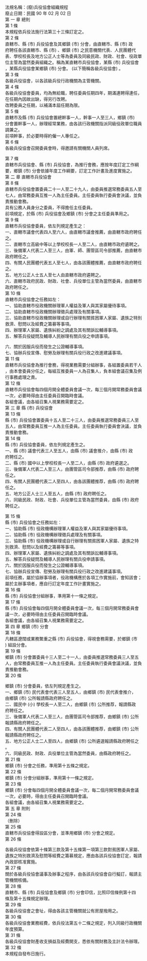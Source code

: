 法規名稱：(廢)兵役協會組織規程  
廢止日期：民國 90 年 02 月 02 日  
第 一 章 總則  
第 1 條  
本規程依兵役法施行法第三十三條訂定之。  
第 2 條  
直轄市、縣 (市) 兵役協會及其鄉鎮 (市) 分會，由直轄市、縣 (市) 政  
府聘任各該直轄市、縣 (市) 、鄉鎮 (市) 之民意機關代表、人民團體代  
表、學校校長及地方公正人士等為委員及同級民政、財政、社會、役政單  
位主管為當然委員組織之。稱為某直轄市兵役協會，某縣 (市) 兵役協會  
，某縣兵役協會某鄉鎮 (市) 分會。 (以下簡稱各級兵役協會) 。  
第 3 條  
各級兵役協會，以各該級兵役行政機關為主管機關。  
第 4 條  
各級兵役協會委員，均為無給職，聘任委員任期四年，期滿連聘得連任，  
在任期內因故出缺，得另行改聘。  
改聘委員之任期，以補滿本屆任期為限。  
第 5 條  
直轄市及縣 (市) 兵役協會置總幹事一人，幹事一人至三人，鄉鎮 (市)  
分會置幹事一人，辦理經常業務，由各該行政機關指派同級役政單位職員  
調兼之。  
前項幹事，於必要時得約僱一人專任之。  
第 6 條  
各級兵役協會召開委員會時，得邀請有關機關人員列席。  


第 7 條  
直轄市兵役協會、縣 (市) 兵役協會，為推行會務，應按年度訂定工作綱  
要，鄉鎮 (市) 分會依據年度工作綱要，訂定工作計畫及進度實施之。  
第 二 章 直轄市兵役協會  
第 8 條  
直轄市兵役協會置委員二十一人至二十九人，由委員推選常務委員五人至  
七人，由常務委員互推一人為主任委員。主任委員執行委員會決議，並負  
責推動會務。  
具有公務人員身分之委員，不得擔任主任委員。  
前項規定，於縣 (市) 兵役協會及鄉鎮 (市) 分會之主任委員準用之。  
第 9 條  
直轄市兵役協會委員，依左列規定產生之：  
一、直轄市議會代表四人至六人，由直轄市議會推薦，由直轄市政府聘任  
之。  
二、直轄市立高級中等以上學校校長一人至二人，由直轄市政府遴聘之。  
三、後備軍人代表二人至三人，由軍、師、團管區司令部推薦，由直轄市  
政府聘任之。  
四、有關人民團體代表五人至七人，由各該團體推薦，由直轄市政府聘任  
之。  
五、地方公正人士五人至七人由直轄市政府遴聘之。  
六、直轄市政府民政、財政、社會、兵役單位主管為當然委員，由直轄市  
政府聘任之。  
第 10 條  
直轄市兵役協會之任務如左：  
一、協助直轄市役政機關辦理軍人權益及軍人與其家屬優待事項。  
二、協助直轄市役政機關辦理徵兵處理及有關事項。  
三、協助直轄市役政機關辦理或自行辦理有關貧困軍人家屬、遺族之特別  
救濟、慰問以及經費之籌募等事項。  
四、辦理軍人家屬、遺族糾紛之調處及其有關訴訟輔導事項。  
五、解答兵役疑問及輔導人民辦理有關兵役之申請事項。  


六、關於因服兵役而發生之公證輔導事項。  
七、協辦兵役宣傳、慰勞及辦理有關兵役行政之改進建議事項。  
第 11 條  
直轄市兵役協會為推行會務，得視業務需要分組辦事，各組置委員若干人  
，由本會委員分任之，每組互推委員一人為召集人，負本組會議召集及例  
行事務處理之責。  
第 12 條  
直轄市兵役協會每四個月開全體委員會議一次，每三個月開常務委員會議  
一次，必要時得由主任委員召開臨時會議。  
各組會議，由各組召集人視業務需要定之。  
第 三 章 縣 (市) 兵役協會  
第 13 條  
縣 (市) 兵役協會置委員十五人至二十三人，由委員推選常務委員三人至  
五人，由常務委員互推一人為主任委員。主任委員執行委員會決議，並負  
責推動會務。  
第 14 條  
縣 (市) 兵役協會委員，依左列規定產生之。  
一、縣 (市) 議會代表三人至五人，由縣 (市) 議會推介，由縣 (市) 政  
府聘任之。  
二、縣 (市) 國中以上學校校長一人至二人，由縣 (市) 政府遴選之。  
三、後備軍人代表二人至三人，由團管區司令部推荐，由縣 (市) 政府聘  
任之。  
四、有關人民團體代表二人至四人，由各該團體推荐，由縣 (市) 政府聘  
任之。  
五、地方公正人士三人至五人，由縣 (市) 政府聘任之。  
六、同級民政、財政、社會、兵役單位主管為當然委員，由縣 (市) 政府  
聘任之。  


第 15 條  
縣 (市) 兵役協會之任務如左：  
一、協助縣 (市) 役政機構辦理軍人權益及軍人與其家屬優待事項。  
二、協助縣 (市) 役政機構辦理徵兵處理及有關事項。  
三、協助縣 (市) 役政機構辦理或自行辦理有關貧困軍人家屬、遺族之特  
別救濟、慰問以及經費之籌募等事項。  
四、辦理軍人家屬、遺族糾紛之調處及其有關訴訟輔導事項。  
五、解答兵役疑問及輔導人民辦理有關兵役申請事項。  
六、關於因服兵役而發生之公證輔導事項。  
七、協辦兵役宣傳、慰勞及辦理有關兵役行政之改進建議事項。  
前項任務，屬於協辦事項者，役政機構應於各項工作實施前，會知該會；  
屬於主辦事項者，應自行訂定年度工作計畫實施之。  
第 16 條  
縣 (市) 兵役協會分組辦事，準用第十一條之規定。  
第 17 條  
縣 (市) 兵役協會每四個月開全體委員會議一次，每三個月開常務委員會  
議一次，必要時得由主任委員召開臨時會議。  
各組會議，由各組召集人視業務需要定之。  
第 四 章 鄉鎮 (市) 分會  
第 18 條  
凡轄區遼闊或業務繁重之縣 (市) 兵役協會，得視會務需要，於鄉鎮 (市  
) 組設分會。  
第 19 條  
鄉鎮 (市) 分會置委員十三人至二十一人，由委員推選常務委員三人至五  
人，由常務委員互推一人為主任委員。主任委員執行委員會議決議，並負  
責推動會務。  
第 20 條  


鄉鎮 (市) 分會委員，依左列規定產生之。  
一、鄉鎮 (市) 民代表會代表三人至五人，由鄉鎮 (市) 民代表會推介，  
由鄉鎮 (市) 公所報請縣政府聘任之。  
二、國民中 (小) 學校長一人至二人，由鄉鎮 (市) 公所推荐，報請縣政  
府聘任之。  
三、後備軍人代表二人至三人，由團管區司令部推荐，由鄉鎮 (市) 公所  
報請縣政府聘任之。  
四、有關人民團體代表二人至四人，由各該團體推荐，由鄉鎮 (市) 公所  
報請縣政府聘任之。  
五、地方公正人士二人至四人，由鄉鎮 (市) 公所遴選報請縣政府聘任之  
。  
六、同級民政、財政、兵役單位主管為當然委員，由縣政府聘任之。  
第 21 條  
鄉鎮 (市) 分會之任務，準用第十五條之規定。  
第 22 條  
鄉鎮 (市) 分會分組辦事，準用第十一條之規定。  
第 23 條  
鄉鎮 (市) 分會每四個月開全體委員會議一次，每二個月開常務委員會議  
一次，必要時，得由主任委員召開臨時會議。  
各組會議，由各組召集人視業務需要定之。  
第 五 章 附則  
第 24 條  
（刪除）  
第 25 條  
直轄市兵役協會得設區分會，並準用鄉鎮 (市) 分會之規定。  
第 26 條  


各級兵役協會依第十條第三款及第十五條第一項第三款對貧困軍人家屬、  
遺族之特別救濟及慰問等經費之籌募規定，應由各該兵役協會訂定，報請  
內政部核准實施。  
第 27 條  
關於各級兵役協會議事及辦事之程序，由各該兵役協會自行擬訂，報請主  
管機關核備。  
第 28 條  
直轄市、縣 (市) 兵役協會及鄉鎮 (市) 分會印信，比照印信條例第十四  
條及第十五條規定辦理。  
第 29 條  
各級兵役協會之會址，得由各該主管機關就公有房屋撥用之。  
第 30 條  
各級兵役協會業務經費，依兵役法第五十二條之規定，列入同級行政機關  
年度預算。  
第 31 條  
各級兵役協會財產收支損益及經費開支，悉依有關財務及主計法令辦理。  
第 32 條  
本規程自發布日施行。  


